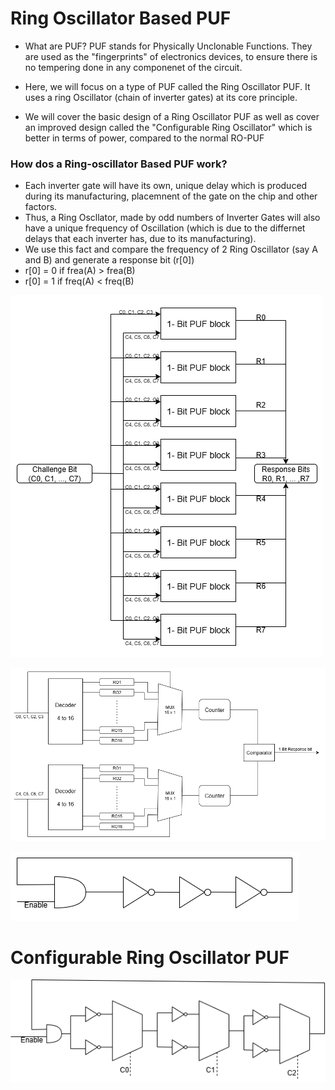 # Ring Oscillator Based PUF

- What are PUF?
PUF stands for Physically Unclonable Functions. They are used as the "fingerprints" of electronics devices, to ensure there is no tempering done in any componenet of the circuit.

- Here, we will focus on a type of PUF called the Ring Oscillator PUF. It uses a ring Oscillator (chain of inverter gates) at its core principle.

- We will cover the basic design of a Ring Oscillator PUF as well as cover an improved design called the "Configurable Ring Oscillator" which is better in terms of power, compared to the normal RO-PUF

### How dos a Ring-oscillator Based PUF work?
- Each inverter gate will have its own, unique delay which is produced during its manufacturing, placemnent of the gate on the chip and other factors.
- Thus, a Ring Oscllator, made by odd numbers of Inverter Gates will also have a unique frequency of Oscillation (which is due to the differnet delays that each inverter has, due to its manufacturing).
- We use this fact and compare the frequency of 2 Ring Oscillator (say A and B) and generate a response bit (r[0])
- r[0] = 0 if frea(A) > frea(B)
- r[0] = 1 if freq(A) < freq(B)

![RO-PUF](assets/ro.drawio.png)

![1-Bit PUF](assets/1-bit_PUF.drawio.png)

![Ring Oscillator](assets/Ring_osc.drawio.png)


# Configurable Ring Oscillator PUF

![cro](assets/cro.drawio.png)